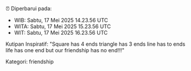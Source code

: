 ⏰ Diperbarui pada:
- WIB: Sabtu, 17 Mei 2025 14.23.56 UTC
- WITA: Sabtu, 17 Mei 2025 15.23.56 UTC
- WIT: Sabtu, 17 Mei 2025 16.23.56 UTC

Kutipan Inspiratif:
"Square has 4 ends triangle has 3 ends line has to ends life has one end but our friendship has no end!!!"


Kategori: friendship


